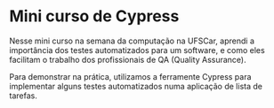 # Mini curso de Cypress

Nesse mini curso na semana da computação na UFSCar, aprendi a importância dos testes automatizados para um software, e como eles facilitam o trabalho dos profissionais de QA (Quality Assurance).

Para demonstrar na prática, utilizamos a ferramente Cypress para implementar alguns testes automatizados numa aplicação de lista de tarefas.